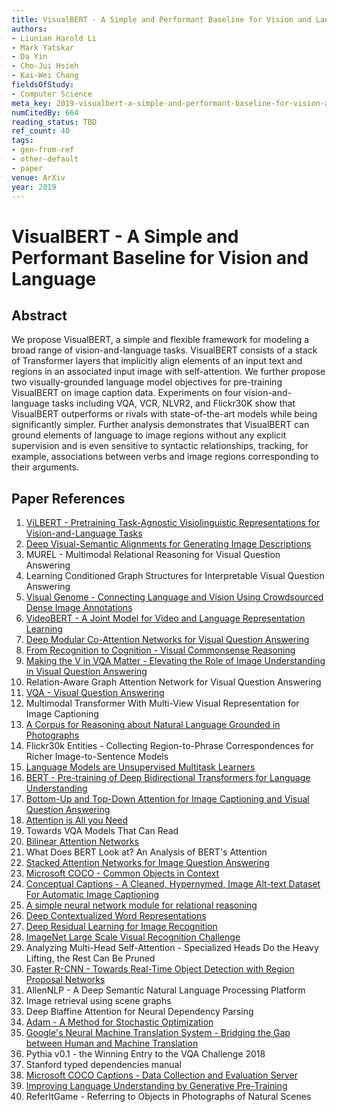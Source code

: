 ```yaml
---
title: VisualBERT - A Simple and Performant Baseline for Vision and Language
authors:
- Liunian Harold Li
- Mark Yatskar
- Da Yin
- Cho-Jui Hsieh
- Kai-Wei Chang
fieldsOfStudy:
- Computer Science
meta_key: 2019-visualbert-a-simple-and-performant-baseline-for-vision-and-language
numCitedBy: 664
reading_status: TBD
ref_count: 40
tags:
- gen-from-ref
- other-default
- paper
venue: ArXiv
year: 2019
---
```


# VisualBERT - A Simple and Performant Baseline for Vision and Language

## Abstract

We propose VisualBERT, a simple and flexible framework for modeling a broad range of vision-and-language tasks. VisualBERT consists of a stack of Transformer layers that implicitly align elements of an input text and regions in an associated input image with self-attention. We further propose two visually-grounded language model objectives for pre-training VisualBERT on image caption data. Experiments on four vision-and-language tasks including VQA, VCR, NLVR2, and Flickr30K show that VisualBERT outperforms or rivals with state-of-the-art models while being significantly simpler. Further analysis demonstrates that VisualBERT can ground elements of language to image regions without any explicit supervision and is even sensitive to syntactic relationships, tracking, for example, associations between verbs and image regions corresponding to their arguments.

## Paper References

1. [ViLBERT - Pretraining Task-Agnostic Visiolinguistic Representations for Vision-and-Language Tasks](2019-vilbert-pretraining-task-agnostic-visiolinguistic-representations-for-vision-and-language-tasks)
2. [Deep Visual-Semantic Alignments for Generating Image Descriptions](2017-deep-visual-semantic-alignments-for-generating-image-descriptions)
3. MUREL - Multimodal Relational Reasoning for Visual Question Answering
4. Learning Conditioned Graph Structures for Interpretable Visual Question Answering
5. [Visual Genome - Connecting Language and Vision Using Crowdsourced Dense Image Annotations](2016-visual-genome-connecting-language-and-vision-using-crowdsourced-dense-image-annotations)
6. [VideoBERT - A Joint Model for Video and Language Representation Learning](2019-videobert-a-joint-model-for-video-and-language-representation-learning)
7. [Deep Modular Co-Attention Networks for Visual Question Answering](2019-deep-modular-co-attention-networks-for-visual-question-answering)
8. [From Recognition to Cognition - Visual Commonsense Reasoning](2019-from-recognition-to-cognition-visual-commonsense-reasoning)
9. [Making the V in VQA Matter - Elevating the Role of Image Understanding in Visual Question Answering](2017-making-the-v-in-vqa-matter-elevating-the-role-of-image-understanding-in-visual-question-answering)
10. Relation-Aware Graph Attention Network for Visual Question Answering
11. [VQA - Visual Question Answering](2015-vqa-visual-question-answering)
12. Multimodal Transformer With Multi-View Visual Representation for Image Captioning
13. [A Corpus for Reasoning about Natural Language Grounded in Photographs](2019-a-corpus-for-reasoning-about-natural-language-grounded-in-photographs)
14. Flickr30k Entities - Collecting Region-to-Phrase Correspondences for Richer Image-to-Sentence Models
15. [Language Models are Unsupervised Multitask Learners](2019-language-models-are-unsupervised-multitask-learners)
16. [BERT - Pre-training of Deep Bidirectional Transformers for Language Understanding](2019-bert.md)
17. [Bottom-Up and Top-Down Attention for Image Captioning and Visual Question Answering](2018-bottom-up-and-top-down-attention-for-image-captioning-and-visual-question-answering)
18. [Attention is All you Need](2017-attention-is-all-you-need)
19. Towards VQA Models That Can Read
20. [Bilinear Attention Networks](2018-bilinear-attention-networks)
21. What Does BERT Look at? An Analysis of BERT's Attention
22. [Stacked Attention Networks for Image Question Answering](2016-stacked-attention-networks-for-image-question-answering)
23. [Microsoft COCO - Common Objects in Context](2014-microsoft-coco-common-objects-in-context)
24. [Conceptual Captions - A Cleaned, Hypernymed, Image Alt-text Dataset For Automatic Image Captioning](2018-conceptual-captions-a-cleaned-hypernymed-image-alt-text-dataset-for-automatic-image-captioning)
25. [A simple neural network module for relational reasoning](2017-a-simple-neural-network-module-for-relational-reasoning)
26. [Deep Contextualized Word Representations](2018-deep-contextualized-word-representations)
27. [Deep Residual Learning for Image Recognition](2015-resnet.md)
28. [ImageNet Large Scale Visual Recognition Challenge](2015-imagenet-large-scale-visual-recognition-challenge)
29. Analyzing Multi-Head Self-Attention - Specialized Heads Do the Heavy Lifting, the Rest Can Be Pruned
30. [Faster R-CNN - Towards Real-Time Object Detection with Region Proposal Networks](2015-faster-r-cnn-towards-real-time-object-detection-with-region-proposal-networks)
31. AllenNLP - A Deep Semantic Natural Language Processing Platform
32. Image retrieval using scene graphs
33. Deep Biaffine Attention for Neural Dependency Parsing
34. [Adam - A Method for Stochastic Optimization](2015-adam-a-method-for-stochastic-optimization)
35. [Google's Neural Machine Translation System - Bridging the Gap between Human and Machine Translation](2016-google-s-neural-machine-translation-system-bridging-the-gap-between-human-and-machine-translation)
36. Pythia v0.1 - the Winning Entry to the VQA Challenge 2018
37. Stanford typed dependencies manual
38. [Microsoft COCO Captions - Data Collection and Evaluation Server](2015-microsoft-coco-captions-data-collection-and-evaluation-server)
39. [Improving Language Understanding by Generative Pre-Training](2018-improving-language-understanding-by-generative-pre-training)
40. ReferItGame - Referring to Objects in Photographs of Natural Scenes
